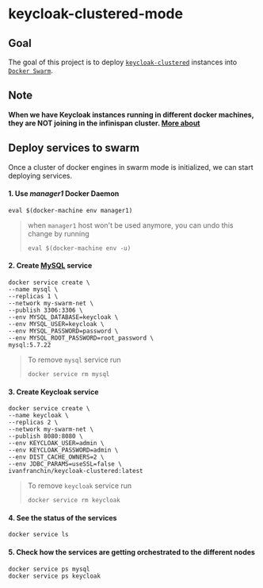 # keycloak-clustered-mode

## Goal

The goal of this project is to deploy [`keycloak-clustered`](https://github.com/ivangfr/keycloak-clustered) instances into [`Docker Swarm`](https://docs.docker.com/engine/swarm/swarm-tutorial).

## Note

**When we have Keycloak instances running in different docker machines, they are NOT joining in the infinispan cluster. [More about](https://www.keycloak.org/docs/latest/server_installation/index.html#troubleshooting-2)**

## Deploy services to swarm

Once a cluster of docker engines in swarm mode is initialized, we can start deploying services.

#### 1. Use _manager1_ Docker Daemon
```
eval $(docker-machine env manager1)
```
> when `manager1` host won't be used anymore, you can undo this change by running
> ```
> eval $(docker-machine env -u)
> ```

#### 2. Create [MySQL](https://hub.docker.com/_/mysql) service

```
docker service create \
--name mysql \
--replicas 1 \
--network my-swarm-net \
--publish 3306:3306 \
--env MYSQL_DATABASE=keycloak \
--env MYSQL_USER=keycloak \
--env MYSQL_PASSWORD=password \
--env MYSQL_ROOT_PASSWORD=root_password \
mysql:5.7.22
```
> To remove `mysql` service run
> ```
> docker service rm mysql
> ```

#### 3. Create Keycloak service

```
docker service create \
--name keycloak \
--replicas 2 \
--network my-swarm-net \
--publish 8080:8080 \
--env KEYCLOAK_USER=admin \
--env KEYCLOAK_PASSWORD=admin \
--env DIST_CACHE_OWNERS=2 \
--env JDBC_PARAMS=useSSL=false \
ivanfranchin/keycloak-clustered:latest
```
> To remove `keycloak` service run
> ```
> docker service rm keycloak
> ```

#### 4. See the status of the services
```
docker service ls
```

#### 5. Check how the services are getting orchestrated to the different nodes
```
docker service ps mysql
docker service ps keycloak
```